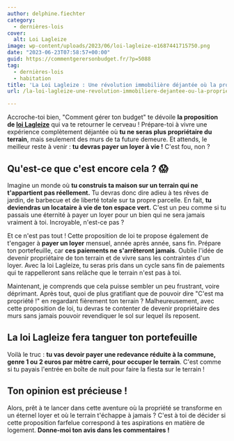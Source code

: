 ```yaml
---
author: delphine.fiechter
category:
  - dernières-lois
cover:
  alt: Loi Lagleize
image: wp-content/uploads/2023/06/loi-lagleize-e1687441715750.png
date: "2023-06-23T07:58:57+00:00"
guid: https://commentgerersonbudget.fr/?p=5088
tag:
  - dernières-lois
  - habitation
title: 'La Loi Lagleize : Une révolution immobilière déjantée où la propriété devient une illusion !'
url: /la-loi-lagleize-une-revolution-immobiliere-dejantee-ou-la-propriete-devient-une-illusion/

---
```

Accroche-toi bien, "Comment gérer ton budget" te dévoile **la proposition de [loi Lagleize](https://www.lefigaro.fr/maison/loi-lagleize-puis-je-etre-proprietaire-du-bati-mais-pas-du-sol-20230311#:~:text=juridiquement%20pas%20correct.-,Quel%20est%20l'objectif%20de%20la%20loi%20Lagleize%20%3F,le%20foncier%20et%20le%20b%C3%A2ti. "loi Lagleize ")** qui va te retourner le cerveau ! Prépare-toi à vivre une expérience complètement déjantée où **tu ne seras plus propriétaire du terrain**, mais seulement des murs de ta future demeure. Et attends, le meilleur reste à venir : **tu devras payer un loyer à vie !** C'est fou, non ?

## Qu'est-ce que c'est encore cela ? 😱

Imagine un monde où **tu construis ta maison sur un terrain qui ne t'appartient pas réellement.** Tu devras donc dire adieu à tes rêves de jardin, de barbecue et de liberté totale sur ta propre parcelle. En fait, **tu deviendras un locataire à vie de ton espace vert.** C'est un peu comme si tu passais une éternité à payer un loyer pour un bien qui ne sera jamais vraiment à toi. Incroyable, n'est-ce pas ?

Et ce n'est pas tout ! Cette proposition de loi te propose également de t'engager à **payer un loyer** mensuel, année après année, sans fin. Prépare ton portefeuille, car **ces paiements ne s'arrêteront jamais**. Oublie l'idée de devenir propriétaire de ton terrain et de vivre sans les contraintes d'un loyer. Avec la loi Lagleize, tu seras pris dans un cycle sans fin de paiements qui te rappelleront sans relâche que le terrain n'est pas à toi.

Maintenant, je comprends que cela puisse sembler un peu frustrant, voire déprimant. Après tout, quoi de plus gratifiant que de pouvoir dire "C'est ma propriété !" en regardant fièrement ton terrain ? Malheureusement, avec cette proposition de loi, tu devras te contenter de devenir propriétaire des murs sans jamais pouvoir revendiquer le sol sur lequel ils reposent.

## La loi Lagleize fera tanguer ton portefeuille

Voilà le truc : **tu vas devoir payer une redevance réduite à la commune, genre 1 ou 2 euros par mètre carré, pour occuper le terrain**. C'est comme si tu payais l'entrée en boîte de nuit pour faire la fiesta sur le terrain !

## Ton opinion est précieuse !

Alors, prêt à te lancer dans cette aventure où la propriété se transforme en un éternel loyer et où le terrain t'échappe à jamais ? C'est à toi de décider si cette proposition farfelue correspond à tes aspirations en matière de logement. **Donne-moi ton avis dans les commentaires !**
